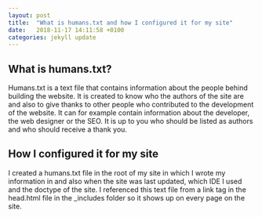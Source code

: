 ```yaml
---
layout: post
title:  "What is humans.txt and how I configured it for my site"
date:   2018-11-17 14:11:58 +0100
categories: jekyll update
---
```


## What is humans.txt?

Humans.txt is a text file that contains information about the people behind building the website. It is created to know who the authors of the site are and also to give thanks to other people who contributed to the development of the website. It can for example contain information about the developer, the web designer or the SEO. It is up to you who should be listed as authors and who should receive a thank you.

## How I configured it for my site

I created a humans.txt file in the root of my site in which I wrote my information in and also when the site was last updated, which IDE I used and the doctype of the site. I referenced this text file from a link tag in the head.html file in the _includes folder so it shows up on every page on the site.

